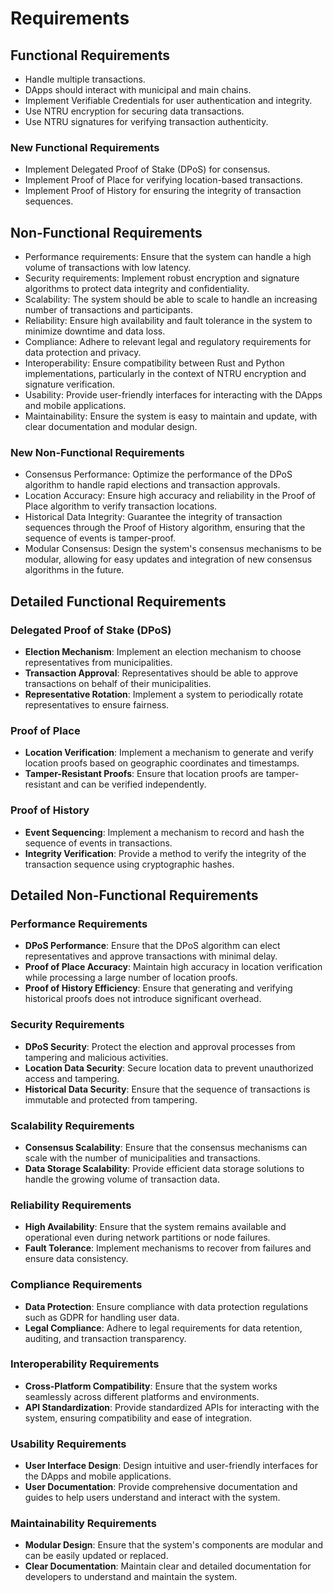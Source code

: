 # Requirements

## Functional Requirements
- Handle multiple transactions.
- DApps should interact with municipal and main chains.
- Implement Verifiable Credentials for user authentication and integrity.
- Use NTRU encryption for securing data transactions.
- Use NTRU signatures for verifying transaction authenticity.

### New Functional Requirements
- Implement Delegated Proof of Stake (DPoS) for consensus.
- Implement Proof of Place for verifying location-based transactions.
- Implement Proof of History for ensuring the integrity of transaction sequences.

## Non-Functional Requirements
- Performance requirements: Ensure that the system can handle a high volume of transactions with low latency.
- Security requirements: Implement robust encryption and signature algorithms to protect data integrity and confidentiality.
- Scalability: The system should be able to scale to handle an increasing number of transactions and participants.
- Reliability: Ensure high availability and fault tolerance in the system to minimize downtime and data loss.
- Compliance: Adhere to relevant legal and regulatory requirements for data protection and privacy.
- Interoperability: Ensure compatibility between Rust and Python implementations, particularly in the context of NTRU encryption and signature verification.
- Usability: Provide user-friendly interfaces for interacting with the DApps and mobile applications.
- Maintainability: Ensure the system is easy to maintain and update, with clear documentation and modular design.

### New Non-Functional Requirements
- Consensus Performance: Optimize the performance of the DPoS algorithm to handle rapid elections and transaction approvals.
- Location Accuracy: Ensure high accuracy and reliability in the Proof of Place algorithm to verify transaction locations.
- Historical Data Integrity: Guarantee the integrity of transaction sequences through the Proof of History algorithm, ensuring that the sequence of events is tamper-proof.
- Modular Consensus: Design the system's consensus mechanisms to be modular, allowing for easy updates and integration of new consensus algorithms in the future.

## Detailed Functional Requirements

### Delegated Proof of Stake (DPoS)
- **Election Mechanism**: Implement an election mechanism to choose representatives from municipalities.
- **Transaction Approval**: Representatives should be able to approve transactions on behalf of their municipalities.
- **Representative Rotation**: Implement a system to periodically rotate representatives to ensure fairness.

### Proof of Place
- **Location Verification**: Implement a mechanism to generate and verify location proofs based on geographic coordinates and timestamps.
- **Tamper-Resistant Proofs**: Ensure that location proofs are tamper-resistant and can be verified independently.

### Proof of History
- **Event Sequencing**: Implement a mechanism to record and hash the sequence of events in transactions.
- **Integrity Verification**: Provide a method to verify the integrity of the transaction sequence using cryptographic hashes.

## Detailed Non-Functional Requirements

### Performance Requirements
- **DPoS Performance**: Ensure that the DPoS algorithm can elect representatives and approve transactions with minimal delay.
- **Proof of Place Accuracy**: Maintain high accuracy in location verification while processing a large number of location proofs.
- **Proof of History Efficiency**: Ensure that generating and verifying historical proofs does not introduce significant overhead.

### Security Requirements
- **DPoS Security**: Protect the election and approval processes from tampering and malicious activities.
- **Location Data Security**: Secure location data to prevent unauthorized access and tampering.
- **Historical Data Security**: Ensure that the sequence of transactions is immutable and protected from tampering.

### Scalability Requirements
- **Consensus Scalability**: Ensure that the consensus mechanisms can scale with the number of municipalities and transactions.
- **Data Storage Scalability**: Provide efficient data storage solutions to handle the growing volume of transaction data.

### Reliability Requirements
- **High Availability**: Ensure that the system remains available and operational even during network partitions or node failures.
- **Fault Tolerance**: Implement mechanisms to recover from failures and ensure data consistency.

### Compliance Requirements
- **Data Protection**: Ensure compliance with data protection regulations such as GDPR for handling user data.
- **Legal Compliance**: Adhere to legal requirements for data retention, auditing, and transaction transparency.

### Interoperability Requirements
- **Cross-Platform Compatibility**: Ensure that the system works seamlessly across different platforms and environments.
- **API Standardization**: Provide standardized APIs for interacting with the system, ensuring compatibility and ease of integration.

### Usability Requirements
- **User Interface Design**: Design intuitive and user-friendly interfaces for the DApps and mobile applications.
- **User Documentation**: Provide comprehensive documentation and guides to help users understand and interact with the system.

### Maintainability Requirements
- **Modular Design**: Ensure that the system's components are modular and can be easily updated or replaced.
- **Clear Documentation**: Maintain clear and detailed documentation for developers to understand and maintain the system.
